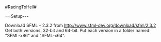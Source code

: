 #RacingToHell#

---Setup---

Download SFML - 2.3.2 from http://www.sfml-dev.org/download/sfml/2.3.2
Get both versions, 32-bit and 64-bit.
Put each version in a folder named "SFML-x86" and "SFML-x64".